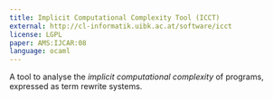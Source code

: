 ```yaml
---
title: Implicit Computational Complexity Tool (ICCT)
external: http://cl-informatik.uibk.ac.at/software/icct
license: LGPL
paper: AMS:IJCAR:08
language: ocaml
---
```


A tool to analyse the *implicit computational complexity* of programs,
expressed as term rewrite systems.

